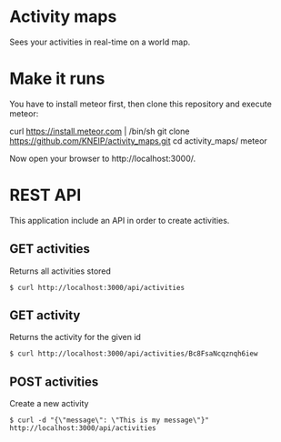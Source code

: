 # Activity maps

Sees your activities in real-time on a world map.

# Make it runs

You have to install meteor first, then clone this repository and execute meteor:

  curl https://install.meteor.com | /bin/sh
  git clone https://github.com/KNEIP/activity_maps.git
  cd activity_maps/
  meteor

Now open your browser to http://localhost:3000/.

# REST API

This application include an API in order to create activities.

## GET activities

Returns all activities stored

    $ curl http://localhost:3000/api/activities

## GET activity

Returns the activity for the given id

    $ curl http://localhost:3000/api/activities/Bc8FsaNcqznqh6iew

## POST activities

Create a new activity

    $ curl -d "{\"message\": \"This is my message\"}" http://localhost:3000/api/activities
